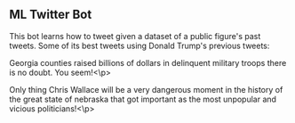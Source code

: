 ## ML Twitter Bot

This bot learns how to tweet given a dataset of a public figure's past tweets. Some of its best tweets using Donald Trump's previous tweets:  
  <p>Georgia counties raised billions of dollars in delinquent military troops there is no doubt. You seem!<\p>
  <p>Only thing Chris Wallace will be a very dangerous moment in the history of the great state of nebraska that got important as the most unpopular and vicious politicians!<\p>
